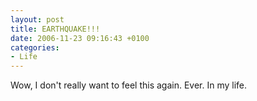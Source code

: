 ```yaml
---
layout: post
title: EARTHQUAKE!!!
date: 2006-11-23 09:16:43 +0100
categories:
- Life
---
```

Wow, I don't really want to feel this again. Ever. In my life.
